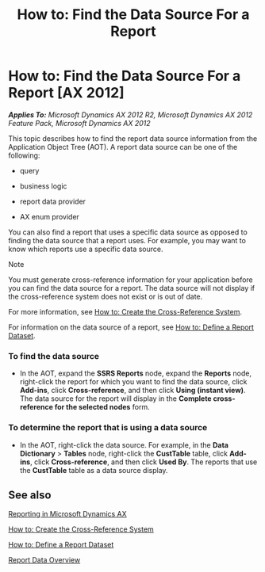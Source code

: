 ﻿---
title: 'How to: Find the Data Source For a Report'
TOCTitle: 'How to: Find the Data Source For a Report'
ms:assetid: aab91ecb-c126-4973-bfc3-cb505369406b
ms:mtpsurl: https://technet.microsoft.com/en-us/library/Gg724092(v=AX.60)
ms:contentKeyID: 35133450
ms.date: 11/07/2012
mtps_version: v=AX.60
---

# How to: Find the Data Source For a Report [AX 2012]


_**Applies To:** Microsoft Dynamics AX 2012 R2, Microsoft Dynamics AX 2012 Feature Pack, Microsoft Dynamics AX 2012_

 This topic describes how to find the report data source information from the Application Object Tree (AOT). A report data source can be one of the following:

  - query

  - business logic

  - report data provider

  - AX enum provider

You can also find a report that uses a specific data source as opposed to finding the data source that a report uses. For example, you may want to know which reports use a specific data source.


> [!NOTE]
> <P>You must generate cross-reference information for your application before you can find the data source for a report. The data source will not display if the cross-reference system does not exist or is out of date.</P>



For more information, see [How to: Create the Cross-Reference System](https://technet.microsoft.com/en-us/library/aa877386\(v=ax.60\)).

For information on the data source of a report, see [How to: Define a Report Dataset](how-to-define-a-report-dataset.md).

### To find the data source

  - In the AOT, expand the **SSRS Reports** node, expand the **Reports** node, right-click the report for which you want to find the data source, click **Add-ins**, click **Cross-reference**, and then click **Using (instant view)**. The data source for the report will display in the **Complete cross-reference for the selected nodes** form.

### To determine the report that is using a data source

  - In the AOT, right-click the data source. For example, in the **Data Dictionary** \> **Tables** node, right-click the **CustTable** table, click **Add-ins**, click **Cross-reference**, and then click **Used By**. The reports that use the **CustTable** table as a data source display.

## See also

[Reporting in Microsoft Dynamics AX](reporting-in-microsoft-dynamics-ax.md)

[How to: Create the Cross-Reference System](https://technet.microsoft.com/en-us/library/aa877386\(v=ax.60\))

[How to: Define a Report Dataset](how-to-define-a-report-dataset.md)

[Report Data Overview](report-data-overview.md)

